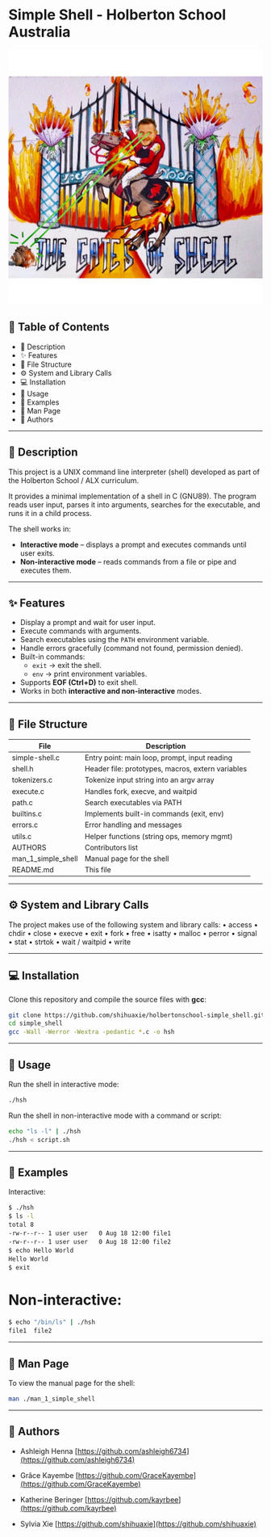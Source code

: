 # Simple Shell - Holberton School Australia
![Simple Shell](./shell.jpeg)
## 📖 Table of Contents

- 📝 Description  
- ✨ Features  
- 📂 File Structure  
- ⚙️ System and Library Calls  
- 💻 Installation  
- 🚀 Usage  
- 🎯 Examples  
- 📖 Man Page  
- 👥 Authors  

---

## 📝 Description
This project is a UNIX command line interpreter (shell) developed as part of the Holberton School / ALX curriculum.  

It provides a minimal implementation of a shell in C (GNU89). The program reads user input, parses it into arguments, searches for the executable, and runs it in a child process.

The shell works in:  
- **Interactive mode** – displays a prompt and executes commands until user exits.  
- **Non-interactive mode** – reads commands from a file or pipe and executes them.  

---

## ✨ Features
- Display a prompt and wait for user input.  
- Execute commands with arguments.  
- Search executables using the `PATH` environment variable.  
- Handle errors gracefully (command not found, permission denied).  
- Built-in commands:  
  - `exit` → exit the shell.  
  - `env` → print environment variables.  
- Supports **EOF (Ctrl+D)** to exit shell.  
- Works in both **interactive and non-interactive** modes.  

---

## 📂 File Structure

| File | Description                                      |
|-----------|---------------------------------------------|
|simple-shell.c     |Entry point: main loop, prompt, input reading
|shell.h	|Header file: prototypes, macros, extern variables
|tokenizers.c	|Tokenize input string into an argv array
|execute.c	|Handles fork, execve, and waitpid
|path.c	    |Search executables via PATH
|builtins.c	|Implements built-in commands (exit, env)
|errors.c	|Error handling and messages
|utils.c	|Helper functions (string ops, memory mgmt)
|AUTHORS	|Contributors list
|man_1_simple_shell	|Manual page for the shell
|README.md|	This file

---

## ⚙️ System and Library Calls

The project makes use of the following system and library calls:
	•	access
	•	chdir
	•	close
	•	execve
	•	exit
	•	fork
	•	free
	•	isatty
	•	malloc
	•	perror
	•	signal
	•	stat
	•	strtok
	•	wait / waitpid
	•	write

---

## 💻 Installation

Clone this repository and compile the source files with **gcc**:
```bash
git clone https://github.com/shihuaxie/holbertonschool-simple_shell.git
cd simple_shell
gcc -Wall -Werror -Wextra -pedantic *.c -o hsh
```

---

## 🚀 Usage

Run the shell in interactive mode:
```bash
./hsh
```
Run the shell in non-interactive mode with a command or script:
```bash
echo "ls -l" | ./hsh
./hsh < script.sh
```

---

## 🎯 Examples

Interactive:
```bash
$ ./hsh
$ ls -l
total 8
-rw-r--r-- 1 user user   0 Aug 18 12:00 file1
-rw-r--r-- 1 user user   0 Aug 18 12:00 file2
$ echo Hello World
Hello World
$ exit
```
# Non-interactive:
```bash
$ echo "/bin/ls" | ./hsh
file1  file2
```

---

## 📖 Man Page

To view the manual page for the shell:
```bash
man ./man_1_simple_shell
```

---

## 👥 Authors
- Ashleigh Henna [https://github.com/ashleigh6734](https://github.com/ashleigh6734)

- Grâce Kayembe [https://github.com/GraceKayembe](https://github.com/GraceKayembe)

- Katherine Beringer [https://github.com/kayrbee](https://github.com/kayrbee)

- Sylvia Xie [https://github.com/shihuaxie](https://github.com/shihuaxie)

